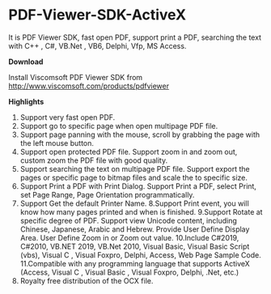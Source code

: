 # PDF-Viewer-SDK-ActiveX
It is PDF Viewer SDK, fast open PDF, support print a PDF, searching the text with C++ , C#, VB.Net , VB6, Delphi, Vfp, MS Access.


<b>Download</b>

Install Viscomsoft PDF Viewer SDK from http://www.viscomsoft.com/products/pdfviewer

<b>Highlights</b>

1. Support very fast open PDF. 
2. Support go to specific page when open multipage PDF file.
3. Support page panning with the mouse, scroll by grabbing the page with the left mouse button.
4. Support open protected PDF file. Support zoom in and zoom out, custom zoom the PDF file with good quality.
5. Support searching the text on multipage PDF file. Support export the pages or specific page to bitmap files and scale the to specific size.
6. Support Print a PDF with Print Dialog. Support Print a PDF, select Print, set Page Range, Page Orientation
programmatically.
7. Support Get the default Printer Name.
8.Support Print event, you will know how many pages printed and when is finished.
9.Support Rotate at specific degree of PDF. Support view Unicode content, including Chinese, Japanese, Arabic and Hebrew. Provide User Define Display Area. User Define Zoom in or Zoom out value.
10.Include C#2019, C#2010, VB.NET 2019, VB.Net 2010, Visual Basic, Visual Basic Script (vbs), Visual C , Visual Foxpro, Delphi, Access, Web Page Sample Code.
11.Compatible with any programming language that supports ActiveX (Access, Visual C , Visual Basic , Visual Foxpro, Delphi, .Net, etc.) 
12. Royalty free distribution of the OCX file.
